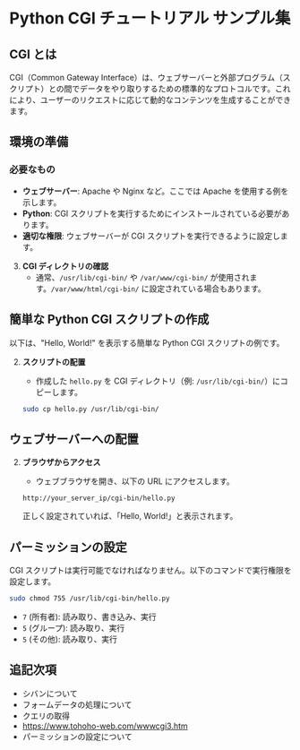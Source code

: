 # Python CGI チュートリアル サンプル集

## CGI とは

CGI（Common Gateway Interface）は、ウェブサーバーと外部プログラム（スクリプト）との間でデータをやり取りするための標準的なプロトコルです。これにより、ユーザーのリクエストに応じて動的なコンテンツを生成することができます。

## 環境の準備

### 必要なもの

- **ウェブサーバー**: Apache や Nginx など。ここでは Apache を使用する例を示します。
- **Python**: CGI スクリプトを実行するためにインストールされている必要があります。
- **適切な権限**: ウェブサーバーが CGI スクリプトを実行できるように設定します。



3. **CGI ディレクトリの確認**
   - 通常、`/usr/lib/cgi-bin/` や `/var/www/cgi-bin/` が使用されます。`/var/www/html/cgi-bin/` に設定されている場合もあります。

## 簡単な Python CGI スクリプトの作成

以下は、"Hello, World!" を表示する簡単な Python CGI スクリプトの例です。



2. **スクリプトの配置**

   - 作成した `hello.py` を CGI ディレクトリ（例: `/usr/lib/cgi-bin/`）にコピーします。

   ```bash
   sudo cp hello.py /usr/lib/cgi-bin/
   ```

## ウェブサーバーへの配置



2. **ブラウザからアクセス**

   - ウェブブラウザを開き、以下の URL にアクセスします。

   ```
   http://your_server_ip/cgi-bin/hello.py
   ```

   正しく設定されていれば、「Hello, World!」と表示されます。

## パーミッションの設定

CGI スクリプトは実行可能でなければなりません。以下のコマンドで実行権限を設定します。

```bash
sudo chmod 755 /usr/lib/cgi-bin/hello.py
```

- `7` (所有者): 読み取り、書き込み、実行
- `5` (グループ): 読み取り、実行
- `5` (その他): 読み取り、実行





## 追記次項

- シバンについて
- フォームデータの処理について
- クエリの取得
- https://www.tohoho-web.com/wwwcgi3.htm
- パーミッションの設定について
